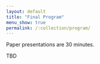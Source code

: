 ```yaml
---
layout: default
title: "Final Program"
menu_show: true
permalink: /:collection/program/
---
```



Paper presentations are 30 minutes.

TBD